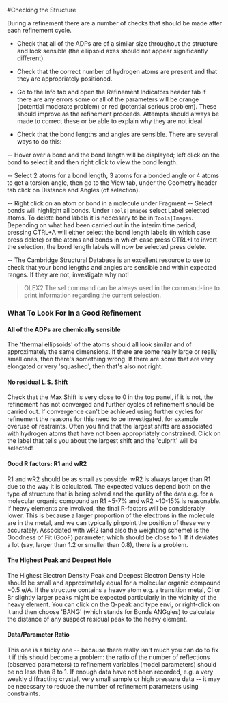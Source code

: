 #Checking the Structure

During a refinement there are a number of checks that should be made after each refinement cycle.

- Check that all of the ADPs are of a similar size throughout the structure and look sensible (the ellipsoid axes should not appear significantly different).

- Check that the correct number of hydrogen atoms are present and that they are appropriately positioned.

- Go to the Info tab and open the Refinement Indicators header tab if there are any errors some or all of the parameters will be orange (potential moderate problem) or red (potential serious problem). These should improve as the refinement proceeds. Attempts should always be made to correct these or be able to explain why they are not ideal.

- Check that the bond lengths and angles are sensible. There are several ways to do this: 

-- Hover over a bond and the bond length will be displayed; left click on the bond to select it and then right click to view the bond length. 

-- Select 2 atoms for a bond length, 3 atoms for a bonded angle or 4 atoms to get a torsion angle, then go to the View tab, under the Geometry header tab click on Distance and Angles (of selection).

-- Right click on an atom or bond in a molecule under Fragment -- Select bonds will highlight all bonds. Under `Tools|Images` select Label selected atoms. To delete bond labels it is necessary to be in `Tools|Images`. Depending on what had been carried out in the interim time period, pressing CTRL+A will either select the bond length labels (in which case press delete) or the atoms and bonds in which case press CTRL+I to invert the selection, the bond length labels will now be selected press delete.

-- The Cambridge Structural Database is an excellent resource to use to check that your bond lengths and angles are sensible and within expected ranges. If they are not, investigate why not!

>OLEX2 The sel command can be always used in the command-line to print information regarding the current selection.

### What To Look For In a Good Refinement

#### All of the ADPs are chemically sensible
The 'thermal ellipsoids' of the atoms should all look similar and of approximately the same dimensions. If there are some really large or really small ones, then there's something wrong. If there are some that are very elongated or very 'squashed', then that's also not right.

#### No residual L.S. Shift
Check that the Max Shift is very close to 0 in the top panel, if it is not, the refinement has not converged and further cycles of refinement should be carried out. If convergence can't be achieved using further cycles for refinement the reasons for this need to be investigated, for example overuse of restraints. Often you find that the largest shifts are associated with hydrogen atoms that have not been appropriately constrained. Click on the label that tells you about the largest shift and the 'culprit' will be selected!

#### Good R factors: R1 and wR2
R1 and wR2 should be as small as possible. wR2 is always larger than R1 due to the way it is calculated. The expected values depend both on the type of structure that is being solved and the quality of the data e.g. for a molecular organic compound an R1 ~5-7% and wR2 ~10-15% is reasonable. If heavy elements are involved, the final R-factors will be considerably lower. This is because a larger proportion of the electrons in the molecule are in the metal, and we can typically pinpoint the position of these very accurately. Associated with wR2 (and also the weighting scheme) is the Goodness of Fit (GooF) parameter, which should be close to 1. If it deviates a lot (say, larger than 1.2 or smaller than 0.8), there is a problem.

#### The Highest Peak and Deepest Hole
The Highest Electron Density Peak and Deepest Electron Density Hole should be small and approximately equal for a molecular organic compound ~0.5 e/A. If the structure contains a heavy atom e.g. a transition metal, Cl or Br slightly larger peaks might be expected particularly in the vicinity of the heavy element. You can click on the Q-peak and type envi, or right-click on it and then choose 'BANG' (which stands for Bonds ANGgles) to calculate the distance of any suspect residual peak to the heavy element.

#### Data/Parameter Ratio
This one is a tricky one -- because there really isn't much you can do to fix it if this should become a problem: the ratio of the number of reflections (observed parameters) to refinement variables (model parameters) should be no less than 8 to 1. If enough data have not been recorded, e.g. a very weakly diffracting crystal, very small sample or high pressure data -- it may be necessary to reduce the number of refinement parameters using constraints.
